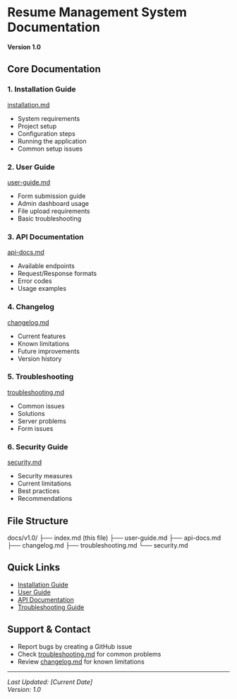 # Resume Management System Documentation
**Version 1.0**

## Core Documentation

### 1. Installation Guide
[installation.md](installation.md)
- System requirements
- Project setup
- Configuration steps
- Running the application
- Common setup issues

### 2. User Guide
[user-guide.md](user-guide.md)
- Form submission guide
- Admin dashboard usage
- File upload requirements
- Basic troubleshooting

### 3. API Documentation
[api-docs.md](api-docs.md)
- Available endpoints
- Request/Response formats
- Error codes
- Usage examples

### 4. Changelog
[changelog.md](changelog.md)
- Current features
- Known limitations
- Future improvements
- Version history

### 5. Troubleshooting
[troubleshooting.md](troubleshooting.md)
- Common issues
- Solutions
- Server problems
- Form issues

### 6. Security Guide
[security.md](security.md)
- Security measures
- Current limitations
- Best practices
- Recommendations

## File Structure
docs/v1.0/
├── index.md (this file)
├── user-guide.md
├── api-docs.md
├── changelog.md
├── troubleshooting.md
└── security.md


## Quick Links
- [Installation Guide](installation.md)
- [User Guide](user-guide.md)
- [API Documentation](api-docs.md)
- [Troubleshooting Guide](troubleshooting.md)

## Support & Contact
- Report bugs by creating a GitHub issue
- Check [troubleshooting.md](troubleshooting.md) for common problems
- Review [changelog.md](changelog.md) for known limitations

---
*Last Updated: [Current Date]*  
*Version: 1.0*










